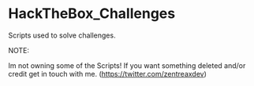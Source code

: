 # HackTheBox_Challenges
Scripts used to solve challenges.

NOTE:

Im not owning some of the Scripts!
If you want something deleted and/or credit get in touch with me. (https://twitter.com/zentreaxdev)
